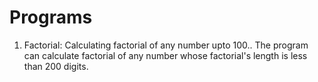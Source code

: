 # Programs
1. Factorial:
Calculating factorial of any number upto 100..
The program can calculate factorial of any number whose factorial's length is less than 200 digits. 
